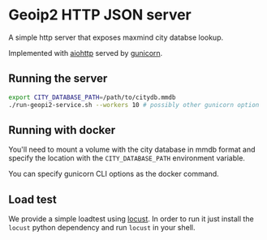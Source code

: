 Geoip2 HTTP JSON server
=======================

A simple http server that exposes maxmind city databse lookup.

Implemented with [aiohttp](https://github.com/aio-libs/aiohttp) served by [gunicorn](https://gunicorn.org/).

## Running the server

```bash
export CITY_DATABASE_PATH=/path/to/citydb.mmdb
./run-geopi2-service.sh --workers 10 # possibly other gunicorn option
```

## Running with docker

You'll need to mount a volume with the city database in mmdb format and specify the
location with the `CITY_DATABASE_PATH` environment variable.

You can specify gunicorn CLI options as the docker command.

## Load test

We provide a simple loadtest using [locust](https://locust.io/). In order to run it
just install the `locust` python dependency and run `locust` in your shell.
